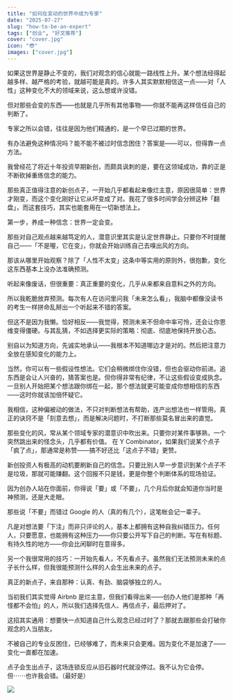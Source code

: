 ```yaml
---
title: "如何在变动的世界中成为专家"
date: "2025-07-27"
slug: "how-to-be-an-expert"
tags: ["创业", "好文推荐"]
cover: "cover.jpg"
icon: "😎"
images: ["cover.jpg"]
---
```

如果这世界是静止不变的，我们对观念的信心就能一路线性上升。某个想法经得起越多样、越严格的考验，就越可能是真的。许多人其实默默相信这一点——对「人性」这种变化不大的领域来说，这么想或许没错。



但对那些会变的东西——也就是几乎所有其他事物——你就不能再这样信任自己的判断了。



专家之所以会错，往往是因为他们精通的，是一个早已过期的世界。



有办法避免这种情况吗？能不能不被过时信念困住？答案是——可以，但得靠一点方法。



我曾经花了将近十年投资早期新创，而颇具讽刺的是，要在这领域成功，靠的正是不断砍掉重练信念的能力。



那些真正值得注意的新创点子，一开始几乎都看起来像烂主意，原因很简单：世界才刚变，而这个变化刚好让它从坏变成了对。我花了很多时间学会分辨这种「翻盘」，而这套技巧，其实也能套用在一切新想法上。



第一步，养成一种信念：世界一定会变。



那些对自己观点越来越笃定的人，潜意识里其实是认定世界静止。只要你不时提醒自己——「不是喔，它在变」，你就会开始训练自己去嗅出风的方向。



那该从哪里开始观察？除了「人性不太变」这条中等实用的原则外，很抱歉，变化这东西基本上没办法准确预测。



听起来像废话，但很重要：真正重要的变化，几乎从来都来自意料之外的方向。



所以我乾脆放弃预测。每次有人在访问里问我「未来怎么看」，我脑中都像没读书的考生一样拼命乱掰出一个听起来不错的答案。



但这不是因为我懒。恰好相反——我觉得，预测未来不但命中率可怜，还会让你思维变得僵硬。与其乱猜，不如选择更实际的策略：彻底、彻底地保持开放心态。



别自以为知道方向，先诚实地承认——我根本不知道哪边才是对的。然后把注意力全放在感知变化的能力上。



当然，你可以有一些假设性想法。它们会稍微绑住你没错，但也会驱动你前进。追东西是会让人兴奋的，猜答案也是。但你得非常有纪律，不让这些假设变成执念。
一旦别人开始把某个想法跟你绑在一起，那个想法就更可能变成你想相信的东西——这时你就该加倍怀疑它。



我相信，这种偏被动的做法，不只对判断想法有帮助，连产出想法也一样管用。真正的诀窍不是「刻意去想」，而是解决问题时，不打断那些莫名冒出来的直觉。



那些变化的风，常从某个领域专家的潜意识中吹出来。只要你对某件事够熟，一个突然跳出来的怪念头，几乎都有价值。
在 Y Combinator，如果我们说某个点子「疯了点」，那通常是称赞——搞不好还比「这点子不错」更赞。



新创投资人有极高的动机要刷新自己的信念。只要比别人早一步意识到某个点子不是垃圾，那就可能赚翻。这个回报不只是钱，更是你整个判断体系的现场验证。



因为创办人站在你面前，你得说「要」或「不要」，几个月后你就会知道你当时是神预测，还是大走眼。



那些说「不要」而错过 Google 的人（真的有几个），这笔帐会记一辈子。



凡是对想法要「下注」而非只评论的人，基本上都拥有这种自我纠错压力。任何人，只要愿意，也能拥有这种压力——你只要公开写下自己的判断。写在有标题、有持久性的地方——你会比闲聊时在意得多。



另一个我很常用的技巧：一开始先看人，不先看点子。虽然我们无法预测未来的点子长什么样，但我很能预测什么样的人会生出未来的点子。



真正的新点子，来自那种：认真、有劲、脑袋够独立的人。



当初我们其实觉得 Airbnb 是烂主意，但我们看得出来——创办人他们是那种「再怪都不会怕」的人，所以我们选择先信人、再信点子，最后押对了。



这招其实通用：想要快一点知道自己什么观念已经过时了？那就去跟那些会打破你观念的人当朋友。



不被自己的专业反困住，已经够难了，而未来只会更难。因为变化不是加速了——变化一直都在加速。



点子会生出点子，这场连锁反应从旧石器时代就没停过。我不认为它会停。
但⋯⋯也许我会错。（最好是）




![](https://prod-files-secure.s3.us-west-2.amazonaws.com/112d0858-5090-4d34-a606-b75eb8d65fd2/46476355-9cf3-4e99-9b7a-3531bc426380/1000202064.png?X-Amz-Algorithm=AWS4-HMAC-SHA256&X-Amz-Content-Sha256=UNSIGNED-PAYLOAD&X-Amz-Credential=ASIAZI2LB4663O7QIOZI%2F20251029%2Fus-west-2%2Fs3%2Faws4_request&X-Amz-Date=20251029T143925Z&X-Amz-Expires=3600&X-Amz-Security-Token=IQoJb3JpZ2luX2VjEB4aCXVzLXdlc3QtMiJHMEUCIHdYezroDX8SQcfjrwjjYTzog2d7%2FquBmDrhIhf8yQPGAiEAorYGcKt3wr5lXsOk0Wr7oVQno6Bs34sbaEP9puQpCP0qiAQI1%2F%2F%2F%2F%2F%2F%2F%2F%2F%2F%2FARAAGgw2Mzc0MjMxODM4MDUiDGsG541BXRPCSLRCRircA9U5SXaeCNSIP0pHVeAnUbO4SKONJLOpmxDjk5%2F6wateAKzrgtr0rVYLP8Tb3CJPSTFYdKskXrwbco6k4mCM9LG1DLHAVb5eW7JD6UYMTY8zdzQTfM%2BAFR%2Bub%2FVK5CHuoOuiQtfBRoI9dDP7wsQ%2F%2Bx%2Bf00uJTnB8WaBVjGflkaCHFJ0ykhuGkgQsGw5XN7BYbMsE7QzvcmwEuquetN0TpF4RDXOIX81lH9Q%2BwZM55Iv11jeZOuL3c%2FRgW35AiyF9iFIe3uWu3OIUvzR8VaPsD7Ua7S55AJH6ArJaX746VTVW5Tg9%2FVz94BMQmaeZ5cCt5UnS8dHmJ8WdcDLiWUt0JazI9t8yNRTF9vvJbWmjkamrCQZBK61i7MF2MGxld9n4K5a8s6silWWHM0UOkcb4RApPNyd6tYW%2FEs5otAtZnCvXw%2FijONxvAoUMcT13cqIhbOnYk8cteJmeesT349MxXgEF0GY%2BqBvaSvHEY5fgraORDeGhAwaL1w7HqocxRCcpTEfHCNIHfHtCx4S2ezIbj63tiFtEejX3FPt2Hq2iMtXf7vIkPcE4AA%2BBX0ep9%2BxHhIZ14beZ8As7e9bqdHaj0rlSqSw134XfNfxDq1Z3EIsFYkdAxY6%2F2W4wkoApMIOuiMgGOqUBQiD5TLKsVvRgNJ8G0E0fYwCI8LafDgeyZwv45bhd97Lm3PG24P5Zb05kbvDNhdcIS3w9%2B9vy1f8KzKScIJe1s9RfwD2jB9K2g93XyHRhaYcEZs7w559cAfNu7JcINh%2FZwYgNKX5h5i4WpPk9FhGCL%2BAugACk9jeQhkusDdeqiNuC21D4xFzvjfwDWLx1qiL2ZgNE3cDvo%2FlkbG5XouZP4m8KsSHS&X-Amz-Signature=dc1cbdf2e54031d5f32cf224f6e6b70c004d5dde8fe9359e96ff143068d1c94e&X-Amz-SignedHeaders=host&x-amz-checksum-mode=ENABLED&x-id=GetObject)


